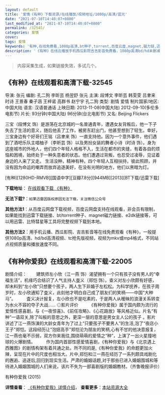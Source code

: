 ```yaml
---
layout: default
title: '爱情《有种》下载资源/在线播放/视频地址/1080p/高清/蓝光'
date: "2021-07-10T14:40:07+0800"
last_modified_at: "2021-07-10T14:40:07+0800"
permalink: /32545/
categories: 爱情
cover:
tags: 爱情
keywords: '有种,在线免费看,1080p高清,bt种子,torrent,百度云盘,magnet,磁力链,迅雷下载资源'
description: '《有种》在线云播放手机西瓜影院吉吉影音免费看，1080p高清bd/hd未删减完整版和tc抢先枪版，mkv/mp4格式，附带bt/torrent种子、magnet/磁力链、百度云盘、网盘资源迅雷下载链接'
---
```


>内容采集生成，如果链接失效，多试几个。


## 《有种》在线观看和高清下载-32545

导演: 张元 编剧: 孔二狗 李昕芸 杨翌舒 张元 主演: 段博文 李昕芸 韩雯雯 吕聿来 时诗 王景春 秦子涵 王梓诺 高群书 赵宁宇 孔二狗 类型: 剧情 爱情 制片国家/地区: 中国大陆 语言: 汉语普通话 上映日期: 2013-11-08(中国大陆) 2012-09-10(多伦多电影节) 片长: 93分钟(中国大陆) 96分钟(台北电影节) 又名: Beijing Flickers

三宝（段博文 饰）是游荡在北京城的一名普通青年，遭遇女友背叛后，他一下子失去了生活的意义，随后他丢了工作，被房东赶出门，他甚至想到了轻生。幸好，三宝身边有个好哥们王铭（吕聿来 饰）一直支持他。因为一个意外事件，他们遇到了酒吧乐队主唱柚子（李昕芸 饰）以及男扮女装的舞者小诗（时诗 饰）。身为这座城市的外地人，他们四个年轻人格格不入，生活在都市的夹缝，有着各自的烦恼和困境，始终处于一种失意者的状态。他们遭遇过背叛，也忍受过凌辱，见证着身边的人来了又走。 生活没种，精神有种。四个年轻人互相扶持，彼此照顾，并没有因为命运的嘲弄而放弃追逐美好，在没有光明的地方，他们以黑暗为灯。


[有种][1280HD-RMVB][国语中字][豆瓣7.8分][944MB][2013][BT下载/迅雷下载]

**下载地址**： [在线观看下载 《有种》](https://www.btdx8.com/torrent/beijing_flickers_2013.html) 


**无法下载?**：`如果迅雷因版权原因无法下载，关注微信公众号 `

**其他方法1**：从百度云网盘下载视频，百度云网盘支持在线观看，非会员有限制，如果能找到迅雷下载链接、bt/torrent种子、magnet磁力链接、e2dk链接等，可以用迅雷、比特彗星等工具将完整视频下载到本地。

**其他方法2**：用手机云播、西瓜影院、吉吉影音等在线免费观看《有种》，一般提供1080p高清、hd/bd高清视频、tc抢先版视频，视频为mkv或mp4格式，不同站点视频质量和播放速度不同。


## 《有种你爱我》在线观看和高清下载-22005

剧情介绍：        建筑师左小欣（江一燕 饰）渴望拥有一个只有孩子没有男人的“幸福生活”，机缘巧合结识了人气主持人査义（郑恺 饰）。查义对左小欣颇有好感，却未料到“左小欣”只想要个孩子，两人生下非婚子左松松。为科学抚养，在孩子周岁时，左小欣通知了査义，此刻他才明白自己成了朋友们的笑柄——中国“大种马”。           査义决计报复，左小欣也不是吃素的，于是两人从暧昧的浪漫关系转变为水火不容的夺子大战……   ◎影片评价           《有种你爱我》属于国内颇为流行的爱情性感喜剧，与《一夜惊喜》、《前任攻略》、《心花路放》等风格近似。片名“有种”一语双关,除了叫板的意思之外，更深一层的意思是男女主人公的孩子 。影片讲述了江一燕饰演的大龄女青年为了过上“只要孩子不要男人”的生活,泡了“夜店小王子”郑恺。这段经历让“泡妞高手”郑恺沦为朋友的笑柄,心有不甘的他决意报复，江一燕也毫不示弱，双方你来我往,围绕萌萌的爱情之“种”，上演了一出火星撞地球的火爆剧情。           作为国内首部性感爱情喜剧，《有种你爱我》与《北京遇上西雅图》的剧情构架有着共通之处。所不同的是,《有种你爱我》的命题更加火辣，呈现在片中的尺度也相当大。片中,郑恺和江一燕在经历了一系列颇具戏剧化的邂逅、追逐后,回归到现实生活。严肃的婚姻话题,对于那些已进入婚姻围城和等待进入婚姻围城的人们来说，该片不失为一部喜剧版的婚姻教材。（齐鲁晚报评价）


有种你爱我 (2015)

**详情查看**： [《有种你爱我》详情介绍](/movie/22005/)， **查看更多**：[本站资源大全](/movie/t/all/)

